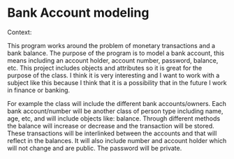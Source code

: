 # Bank Account modeling

Context:

This program works around the problem of monetary transactions and a bank balance. The purpose of the program is to model a bank account, 
this means including an account holder, account number, password, balance, etc. This project includes objects and attributes so it is great 
for the purpose of the class. I think it is very interesting and I want to work with a subject like this because I think that it is a possibility 
that in the future I work in finance or banking.

For example the class will include the different bank accounts/owners. Each bank account/number will be another class of person type including name, age, etc, and will include objects like: balance. Through different methods the balance will increase or decrease and the transaction will be stored. These transactions will be interlinked between the accounts and that will reflect in the balances. It will also include number and account holder which will not change and are public. The password will be private. 
